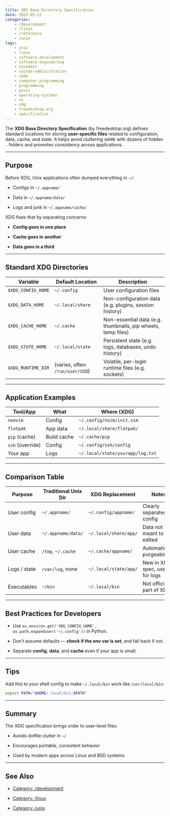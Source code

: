 ```yaml
---
title: XDG Base Directory Specification
date: 2025-05-22
categories:
    - /development
    - /linux
    - /reference
    - /unix
tags:
    - unix
    - linux
    - software-development
    - software-engineering
    - sysadmin
    - system-administration
    - code
    - computer-programming
    - programming
    - posix
    - operating-systems
    - os
    - xdg
    - freedesktop-org
    - specification
---
```


The **XDG Base Directory Specification** (by freedesktop.org) defines standard locations for storing **user-specific files** related to configuration, data, cache, and state. It helps avoid cluttering `$HOME` with dozens of hidden `.` folders and promotes consistency across applications.

---

## Purpose

Before XDG, Unix applications often dumped everything in `~/`:

- Configs in `~/.appname/`
    
- Data in `~/.appname/data/`
    
- Logs and junk in `~/.appname/cache/`
    

XDG fixes that by separating concerns:

- **Config goes in one place**
    
- **Cache goes in another**
    
- **Data goes in a third**
    

---

## Standard XDG Directories

|Variable|Default Location|Description|
|---|---|---|
|`$XDG_CONFIG_HOME`|`~/.config`|User configuration files|
|`$XDG_DATA_HOME`|`~/.local/share`|Non-configuration data (e.g. plugins, session history)|
|`$XDG_CACHE_HOME`|`~/.cache`|Non-essential data (e.g. thumbnails, pip wheels, temp files)|
|`$XDG_STATE_HOME`|`~/.local/state`|Persistent state (e.g. logs, databases, undo history)|
|`$XDG_RUNTIME_DIR`|(varies, often `/run/user/UID`)|Volatile, per-login runtime files (e.g. sockets)|

---

## Application Examples

|Tool/App|What|Where (XDG)|
|---|---|---|
|`neovim`|Config|`~/.config/nvim/init.vim`|
|`flatpak`|App data|`~/.local/share/flatpak/`|
|`pip` (cache)|Build cache|`~/.cache/pip`|
|`ssh` (override)|Config|`~/.config/ssh/config`|
|Your app|Logs|`~/.local/state/yourapp/log.txt`|

---

## Comparison Table

|Purpose|Traditional Unix Dir|XDG Replacement|Notes|
|---|---|---|---|
|User config|`~/.appname/`|`~/.config/appname/`|Clearly separates config|
|User data|`~/.appname/data/`|`~/.local/share/app/`|Data not meant to be edited|
|User cache|`/tmp`, `~/.cache`|`~/.cache/appname/`|Automatically purgeable|
|Logs / state|`/var/log`, none|`~/.local/state/app/`|New in XDG spec, used for logs|
|Executables|`~/bin`|`~/.local/bin`|Not officially part of XDG|

---

## Best Practices for Developers

- Use `os.environ.get('XDG_CONFIG_HOME', os.path.expanduser('~/.config'))` in Python.
    
- Don't assume defaults — **check if the env var is set**, and fall back if not.
    
- Separate **config**, **data**, and **cache** even if your app is small.
    

---

## Tips

Add this to your shell config to make `~/.local/bin` work like `/usr/local/bin`:

```bash
export PATH="$HOME/.local/bin:$PATH"
```

---

## Summary

The XDG specification brings order to user-level files:

- Avoids dotfile clutter in `~/`
    
- Encourages portable, consistent behavior
    
- Used by modern apps across Linux and BSD systems

---

## See Also

- [Category: /development](/notes-by-category#category-/development)

- [Category: /linux](/notes-by-category#category-/linux)

- [Category: /unix](/notes-by-category#category-/unix)
